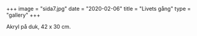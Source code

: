 +++
image = "sida7.jpg"
date = "2020-02-06"
title = "Livets gång"
type = "gallery"
+++

Akryl på duk, 42 x 30 cm.
